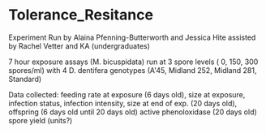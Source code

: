 # Tolerance_Resitance

Experiment Run by Alaina Pfenning-Butterworth and Jessica Hite assisted by Rachel Vetter and KA (undergraduates)

7 hour exposure assays (M. bicuspidata) run at 3 spore levels ( 0, 150, 300 spores/ml) with 4 D. dentifera genotypes (A'45, Midland 252, Midland 281, Standard)

Data collected: 
                feeding rate at exposure (6 days old), 
                size at exposure, 
                infection status, 
                infection intensity, 
                size at end of exp. (20 days old),
                offspring (6 days old until 20 days old)
                active phenoloxidase (20 days old)
                spore yield (units?)


